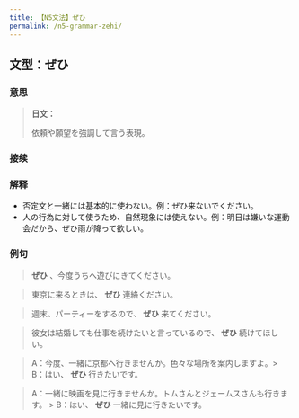 ```yaml
---
title: 【N5文法】ぜひ
permalink: /n5-grammar-zehi/
---
```


## 文型：ぜひ

### 意思

> **日文：**
> 
> 依頼や願望を強調して言う表現。

### 接续

### 解释

-  否定文と一緒には基本的に使わない。例：ぜひ来ないでください。
-  人の行為に対して使うため、自然現象には使えない。例：明日は嫌いな運動会だから、ぜひ雨が降って欲しい。

### 例句

> **ぜひ** 、今度うちへ遊びにきてください。

> 東京に来るときは、 **ぜひ** 連絡ください。

> 週末、パーティーをするので、 **ぜひ** 来てください。

> 彼女は結婚しても仕事を続けたいと言っているので、 **ぜひ** 続けてほしい。

> A：今度、一緒に京都へ行きませんか。色々な場所を案内しますよ。> B：はい、 **ぜひ** 行きたいです。

> A：一緒に映画を見に行きませんか。トムさんとジェームスさんも行きます。 > B：はい、 **ぜひ** 一緒に見に行きたいです。
